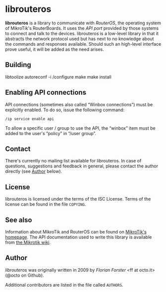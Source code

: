 # librouteros

**librouteros** is a library to communicate with *RouterOS*, the operating
system of MikroTik's RouterBoards. It uses the *API port* provided by those
systems to connect and talk to the devices. librouteros is a low-level library
in that it abstracts the network protocol used but has next to no knowledge
about the commands and responses available. Should such an high-level interface
prove useful, it will be added as the need arises.

## Building

libtoolize
autoreconf -i
/configure
make
make install

## Enabling API connections

API connections (sometimes also called “Winbox connections”) must be explicitly
enabled. To do so, issue the following command:

    /ip service enable api

To allow a specific user / group to use the API, the “winbox” item must be
added to the user's “policy” in “/user group”.

## Contact

There's currently no mailing list available for librouteros. In case of
questions, suggestions and feedback in general, please contact the author
directly (see [Author](#Author) below).


## License

librouteros is licensed under the terms of the ISC License. Terms of the
license can be found in the file `COPYING`.


## See also

Information about MikroTik and RouterOS can be found on [MikroTik's
homepage](http://www.mikrotik.com/). The API documentation used to write this
library is available from [the Mikrotik
wiki](http://wiki.mikrotik.com/wiki/API).


## Author

*librouteros* was originally written in 2009 by *Florian Forster*
&lt;ff at octo.it&gt; (@octo on Github).

Additional contributors are listed in the file called `AUTHORS`.
